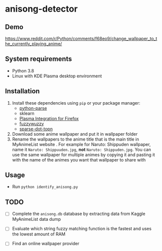 # anisong-detector

## Demo
https://www.reddit.com/r/Python/comments/f68eo9/change_wallpaper_to_the_currently_playing_anime/ 

## System requirements

- Python 3.8
- Linux with KDE Plasma desktop environment
  
## Installation

1. Install these dependencies using `pip` or your package manager:
   - [python-parse](https://pypi.org/project/parse/)
   - sklearn
   - [Plasma Integration for Firefox](https://addons.mozilla.org/en-US/firefox/addon/plasma-integration/)
   - [fuzzywuzzy](https://pypi.org/project/fuzzywuzzy/)
   - [sparse-dot-topn](https://github.com/ing-bank/sparse_dot_topn)
2. Download some anime wallpaper and put it in wallpaper folder
3. Rename the wallpapers to the anime title that is the main title in MyAnimeList website . For example for Naruto: Shippuden wallpaper, name it `Naruto: Shippuuden.jpg`, __not__ `Naruto: Shippuden.jpg`. You can use the same wallpaper for multiple animes by copying it and pasting it with the name of the animes you want that wallpaper to share with


## Usage

- Run `python identify_anisong.py`

## TODO

- [ ] Complete the `anisong.db` database by extracting data from Kaggle MyAnimeList data dump
- [ ] Evaluate which string fuzzy matching function is the fastest and uses the lowest amount of RAM
- [ ] Find an online wallpaper provider  


